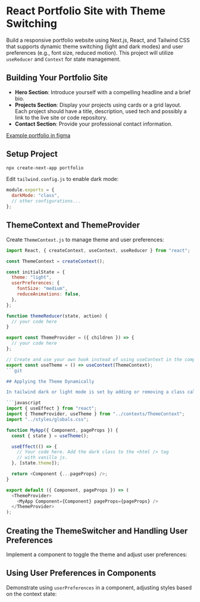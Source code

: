 # React Portfolio Site with Theme Switching

Build a responsive portfolio website using Next.js, React, and Tailwind CSS that supports dynamic theme switching (light and dark modes) and user preferences (e.g., font size, reduced motion). This project will utilize `useReducer` and `Context` for state management.

## Building Your Portfolio Site

- **Hero Section**: Introduce yourself with a compelling headline and a brief bio.
- **Projects Section**: Display your projects using cards or a grid layout. Each project should have a title, description, used tech and possibly a link to the live site or code repository.
- **Contact Section**: Provide your professional contact information.

[Example portfolio in figma](https://www.figma.com/community/file/1116246660507537002)

## Setup Project

```bash
npx create-next-app portfolio
```

Edit `tailwind.config.js` to enable dark mode:

```javascript
module.exports = {
  darkMode: "class",
  // other configurations...
};
```

## ThemeContext and ThemeProvider

Create `ThemeContext.js` to manage theme and user preferences:

````javascript
import React, { createContext, useContext, useReducer } from "react";

const ThemeContext = createContext();

const initialState = {
  theme: "light",
  userPreferences: {
    fontSize: "medium",
    reduceAnimations: false,
  },
};

function themeReducer(state, action) {
  // your code here
}

export const ThemeProvider = ({ children }) => {
  // your code here
};

// Create and use your own hook instead of using useContext in the components
export const useTheme = () => useContext(ThemeContext);
```git

## Applying the Theme Dynamically

In tailwind dark or light mode is set by adding or removing a class called `dark` in the root html tag. Use `ThemeContext` in `_app.js` to apply the theme class to the root element:

```javascript
import { useEffect } from "react";
import { ThemeProvider, useTheme } from "../contexts/ThemeContext";
import "../styles/globals.css";

function MyApp({ Component, pageProps }) {
  const { state } = useTheme();

  useEffect(() => {
    // Your code here. Add the dark class to the <html /> tag
    // with vanilla js.
  }, [state.theme]);

  return <Component {...pageProps} />;
}

export default ({ Component, pageProps }) => (
  <ThemeProvider>
    <MyApp Component={Component} pageProps={pageProps} />
  </ThemeProvider>
);
````

## Creating the ThemeSwitcher and Handling User Preferences

Implement a component to toggle the theme and adjust user preferences:

## Using User Preferences in Components

Demonstrate using `userPreferences` in a component, adjusting styles based on the context state:
